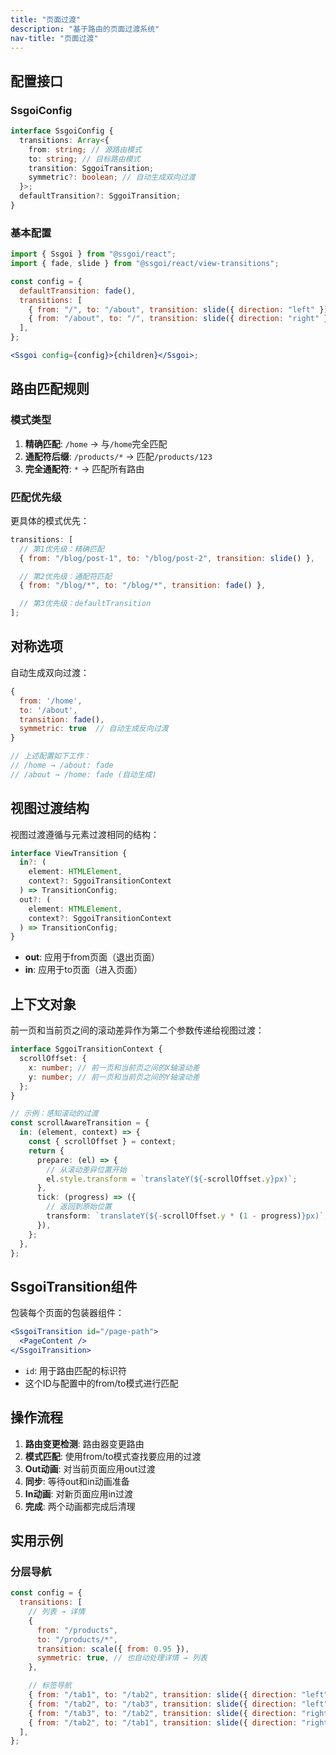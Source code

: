 ```yaml
---
title: "页面过渡"
description: "基于路由的页面过渡系统"
nav-title: "页面过渡"
---
```


## 配置接口

### SsgoiConfig

```typescript
interface SsgoiConfig {
  transitions: Array<{
    from: string; // 源路由模式
    to: string; // 目标路由模式
    transition: SggoiTransition;
    symmetric?: boolean; // 自动生成双向过渡
  }>;
  defaultTransition?: SggoiTransition;
}
```

### 基本配置

```jsx
import { Ssgoi } from "@ssgoi/react";
import { fade, slide } from "@ssgoi/react/view-transitions";

const config = {
  defaultTransition: fade(),
  transitions: [
    { from: "/", to: "/about", transition: slide({ direction: "left" }) },
    { from: "/about", to: "/", transition: slide({ direction: "right" }) },
  ],
};

<Ssgoi config={config}>{children}</Ssgoi>;
```

## 路由匹配规则

### 模式类型

1. **精确匹配**: `/home` → 与`/home`完全匹配
2. **通配符后缀**: `/products/*` → 匹配`/products/123`
3. **完全通配符**: `*` → 匹配所有路由

### 匹配优先级

更具体的模式优先：

```javascript
transitions: [
  // 第1优先级：精确匹配
  { from: "/blog/post-1", to: "/blog/post-2", transition: slide() },

  // 第2优先级：通配符匹配
  { from: "/blog/*", to: "/blog/*", transition: fade() },

  // 第3优先级：defaultTransition
];
```

## 对称选项

自动生成双向过渡：

```javascript
{
  from: '/home',
  to: '/about',
  transition: fade(),
  symmetric: true  // 自动生成反向过渡
}

// 上述配置如下工作：
// /home → /about: fade
// /about → /home: fade (自动生成)
```

## 视图过渡结构

视图过渡遵循与元素过渡相同的结构：

```typescript
interface ViewTransition {
  in?: (
    element: HTMLElement,
    context?: SggoiTransitionContext
  ) => TransitionConfig;
  out?: (
    element: HTMLElement,
    context?: SggoiTransitionContext
  ) => TransitionConfig;
}
```

- **out**: 应用于from页面（退出页面）
- **in**: 应用于to页面（进入页面）

## 上下文对象

前一页和当前页之间的滚动差异作为第二个参数传递给视图过渡：

```typescript
interface SggoiTransitionContext {
  scrollOffset: {
    x: number; // 前一页和当前页之间的X轴滚动差
    y: number; // 前一页和当前页之间的Y轴滚动差
  };
}

// 示例：感知滚动的过渡
const scrollAwareTransition = {
  in: (element, context) => {
    const { scrollOffset } = context;
    return {
      prepare: (el) => {
        // 从滚动差异位置开始
        el.style.transform = `translateY(${-scrollOffset.y}px)`;
      },
      tick: (progress) => ({
        // 返回到原始位置
        transform: `translateY(${-scrollOffset.y * (1 - progress)}px)`,
      }),
    };
  },
};
```

## SsgoiTransition组件

包装每个页面的包装器组件：

```jsx
<SsgoiTransition id="/page-path">
  <PageContent />
</SsgoiTransition>
```

- `id`: 用于路由匹配的标识符
- 这个ID与配置中的from/to模式进行匹配

## 操作流程

1. **路由变更检测**: 路由器变更路由
2. **模式匹配**: 使用from/to模式查找要应用的过渡
3. **Out动画**: 对当前页面应用out过渡
4. **同步**: 等待out和in动画准备
5. **In动画**: 对新页面应用in过渡
6. **完成**: 两个动画都完成后清理

## 实用示例

### 分层导航

```javascript
const config = {
  transitions: [
    // 列表 → 详情
    {
      from: "/products",
      to: "/products/*",
      transition: scale({ from: 0.95 }),
      symmetric: true, // 也自动处理详情 → 列表
    },

    // 标签导航
    { from: "/tab1", to: "/tab2", transition: slide({ direction: "left" }) },
    { from: "/tab2", to: "/tab3", transition: slide({ direction: "left" }) },
    { from: "/tab3", to: "/tab2", transition: slide({ direction: "right" }) },
    { from: "/tab2", to: "/tab1", transition: slide({ direction: "right" }) },
  ],
};
```
